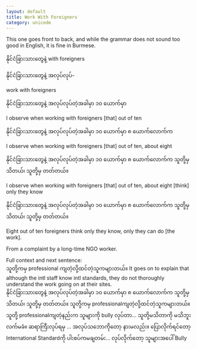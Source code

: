 ```yaml
---
layout: default
title: Work With Foreigners
category: unicode
---
```


<p>This one goes front to back, and while the grammar does not sound too good in English, it is fine in Burmese.</p>

<p><span class='mm3'>နိုင်ငံခြားသားတွေနဲ့</span> with foreigners</p>

<p class='my'><span class='mm3'>နိုင်ငံခြားသားတွေနဲ့ အလုပ်လုပ်</span>-</p>
<p class='hide-this'>work with foreigners</p>

<p class='my'><span class='mm3'>နိုင်ငံခြားသားတွေနဲ့ အလုပ်လုပ်တဲ့အခါမှာ ၁၀ ယောက်မှာ</span></p>
<p class='hide-this'>I observe when working with foreigners [that] out of ten</p>

<p class='my'><span class='mm3'>နိုင်ငံခြားသားတွေနဲ့ အလုပ်လုပ်တဲ့အခါမှာ ၁၀ ယောက်မှာ ၈ ယောက်လောက်က</span></p>
<p class='hide-this'>I observe when working with foreigners [that] out of ten, about eight</p>

<p class='my'><span class='mm3'>နိုင်ငံခြားသားတွေနဲ့ အလုပ်လုပ်တဲ့အခါမှာ ၁၀ ယောက်မှာ ၈ ယောက်လောက်က သူတို့မှ သိတယ်၊ သူတို့မှ တတ်တယ်။</span></p>
<p class='hide-this'>I observe when working with foreigners [that] out of ten, about eight [think] only they know</p>

<p class='my'><span class='mm3'>နိုင်ငံခြားသားတွေနဲ့ အလုပ်လုပ်တဲ့အခါမှာ ၁၀ ယောက်မှာ ၈ ယောက်လောက်က သူတို့မှ သိတယ်၊ သူတို့မှ တတ်တယ်။</span></p>
<p class='hide-this'>Eight out of ten foreigners think only they know, only they can do [the work].</p>

<p>From a complaint by a long-time NGO worker.</p>

<p>Full context and next sentence:<br>
<span class='mm3'>သူတို့ကမှ</span> professional <span class='mm3'>ကျတဲ့လို့ထင်တဲ့သူကများတယ်။</span> It goes on to explain that although the intl staff know intl standards, they do not thoroughly understand the work going on at their sites.<br>
<span class='mm3'>နိုင်ငံခြားသားတွေနဲ့ အလုပ်လုပ်တဲ့အခါမှာ ၁၀ ယောက်မှာ ၈ ယောက်လောက်က သူတို့မှ သိတယ်၊ သူတို့မှ တတ်တယ်။ သူတို့ကမှ </span>professional<span class='mm3'>ကျတဲ့လို့ထင်တဲ့သူကများတယ်။ သူတို့ </span>professional<span class='mm3'>ကျတဲ့နည်းက သူများကို </span>bully<span class='mm3'> လုပ်တာ</span>...<span class='mm3'> သူတို့မသိတာကို မသိဘူးလက်မခံ။ ဆရာကြီးလုပ်ရမှ </span>...<span class='mm3'> အလုပ်သဘောကိုတော့ နားမလည်း။ ပြောလိုက်ရင်တော့ </span>International Standard<span class='mm3'>ကို ပါးစပ်ကမချတမ်း</span>...<span class='mm3'> လုပ်လိုက်တော့ သူများအပေါ် </span>Bully</p>
